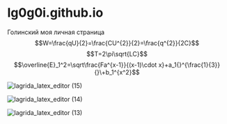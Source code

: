 # Ig0g0i.github.io
Голинский
моя личная страница
$$W=\frac{qU}{2}=\frac{CU^{2}}{2}=\frac{q^{2}}{2C}$$
$$T=2\pi\sqrt{LC}$$
$$\overline{E}_1^2=\sqrt\frac{Fa^{x-1}}{(x-1)\cdot x}+a_1{}^{\frac{1}{3}}{}\+b_1^{x^2}$$

![lagrida_latex_editor (15)](https://user-images.githubusercontent.com/114642612/201020562-1501aaf8-f71e-440c-b8ff-b6a98f3eb788.png)

![lagrida_latex_editor (14)](https://user-images.githubusercontent.com/114642612/201020580-869d38a1-deda-4d46-bb35-bff61dd72335.png)

![lagrida_latex_editor (13)](https://user-images.githubusercontent.com/114642612/201020592-d77f3e3c-1db2-4697-aae2-8aa7ae686a6b.png)
